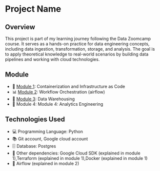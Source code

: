 # Project Name

## Overview

This project is part of my learning journey following the Data Zoomcamp course. It serves as a hands-on practice for data engineering concepts, including data ingestion, transformation, storage, and analysis. The goal is to apply theoretical knowledge to real-world scenarios by building data pipelines and working with cloud technologies.

## Module
- 🚀 [Module 1](Week_1_docker_terraform): Containerization and Infrastructure as Code
- 📊 [Module 2](Week_2_airflow): Workflow Orchestration (airflow)
- 🔧 [Module 3](Homework_week3): Data Warehousing
- 📌 Module 4: Module 4: Analytics Engineering

## Technologies Used

- 💻 Programming Language: Python
- 📚 Git account, Google cloud account
- 🗄️ Database: Postgres
- 🔗 Other dependencies: Google Cloud SDK (explained in module 1),Terraform (explained in module 1),Docker (explained in module 1)
- 🚀 Airflow (explained in module 2)

